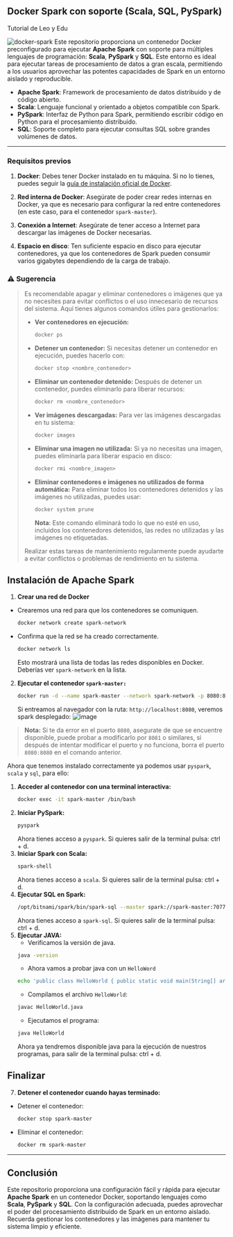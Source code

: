 ## Docker Spark con soporte (Scala, SQL, PySpark)

Tutorial de Leo y Edu

![docker-spark](https://github.com/user-attachments/assets/2666f302-7f84-496b-9331-e13fa8233955)
Este repositorio proporciona un contenedor Docker preconfigurado para ejecutar **Apache Spark** con soporte para múltiples lenguajes de programación: **Scala**, **PySpark** y **SQL**. Este entorno es ideal para ejecutar tareas de procesamiento de datos a gran escala, permitiendo a los usuarios aprovechar las potentes capacidades de Spark en un entorno aislado y reproducible.

- **Apache Spark**: Framework de procesamiento de datos distribuido y de código abierto.
- **Scala**: Lenguaje funcional y orientado a objetos compatible con Spark.
- **PySpark**: Interfaz de Python para Spark, permitiendo escribir código en Python para el procesamiento distribuido.
- **SQL**: Soporte completo para ejecutar consultas SQL sobre grandes volúmenes de datos.
---
### Requisitos previos

1. **Docker**: Debes tener Docker instalado en tu máquina. Si no lo tienes, puedes seguir la [guía de instalación oficial de Docker](https://docs.docker.com/get-docker/).
   
2. **Red interna de Docker**: Asegúrate de poder crear redes internas en Docker, ya que es necesario para configurar la red entre contenedores (en este caso, para el contenedor `spark-master`).

3. **Conexión a Internet**: Asegúrate de tener acceso a Internet para descargar las imágenes de Docker necesarias.

4. **Espacio en disco**: Ten suficiente espacio en disco para ejecutar contenedores, ya que los contenedores de Spark pueden consumir varios gigabytes dependiendo de la carga de trabajo.


### ⚠️ Sugerencia
> Es recomendable apagar y eliminar contenedores o imágenes que ya no necesites para evitar conflictos o el uso innecesario de recursos del sistema. Aquí tienes algunos comandos útiles para gestionarlos:
> 
> - **Ver contenedores en ejecución:**
>   ```bash
>   docker ps
>   ```
> 
> - **Detener un contenedor:**
>   Si necesitas detener un contenedor en ejecución, puedes hacerlo con:
>   ```bash
>   docker stop <nombre_contenedor>
>   ```
> 
> - **Eliminar un contenedor detenido:**
>   Después de detener un contenedor, puedes eliminarlo para liberar recursos:
>   ```bash
>   docker rm <nombre_contenedor>
>   ```
> 
> - **Ver imágenes descargadas:**
>   Para ver las imágenes descargadas en tu sistema:
>   ```bash
>   docker images
>   ```
> 
> - **Eliminar una imagen no utilizada:**
>   Si ya no necesitas una imagen, puedes eliminarla para liberar espacio en disco:
>   ```bash
>   docker rmi <nombre_imagen>
>   ```
> 
> - **Eliminar contenedores e imágenes no utilizados de forma automática:**
>   Para eliminar todos los contenedores detenidos y las imágenes no utilizadas, puedes usar:
>   ```bash
>   docker system prune
>   ```
>   **Nota**: Este comando eliminará todo lo que no esté en uso, incluidos los contenedores detenidos, las redes no utilizadas y las imágenes no etiquetadas.
> 
> Realizar estas tareas de mantenimiento regularmente puede ayudarte a evitar conflictos o problemas de rendimiento en tu sistema.

## Instalación de Apache Spark

1. **Crear una red de Docker**
- Crearemos una red para que los contenedores se comuniquen.
   ```bash
   docker network create spark-network
   ```
- Confirma que la red se ha creado correctamente.
   ```bash
   docker network ls
   ```
  Esto mostrará una lista de todas las redes disponibles en Docker. Deberías ver `spark-network` en la lista.
2. **Ejecutar el contenedor `spark-master:`**
   ```bash
   docker run -d --name spark-master --network spark-network -p 8080:8080 -p 7077:7077 -e SPARK_MODE=master -e SPARK_MASTER_HOST=spark-master bitnami/spark:3.2.1
   ```
   Si entreamos al navegador con la ruta: `http://localhost:8080`, veremos spark desplegado:
  ![image](https://github.com/user-attachments/assets/1c5463ba-e3d9-4c02-8868-aa48e1761150)
>**Nota:** Si te da error en el puerto `8080`, asegurate de que se encuentre disponible, puede probar a modificarlo por `8081` o similares, si después de intentar modificar el puerto y no funciona, borra el puerto `8080:8080` en el comando anterior.

   Ahora que tenemos instalado correctamente ya podemos usar `pyspark`, `scala` y `sql`, para ello:
1. **Acceder al contenedor con una terminal interactiva:**
   ```bash
   docker exec -it spark-master /bin/bash
   ```
2. **Iniciar PySpark:**
   ```bash
   pyspark
   ```
   Ahora tienes acceso a `pyspark`. Si quieres salir de la terminal pulsa: ctrl + d.
3. **Iniciar Spark con Scala:**
   ```bash
   spark-shell
   ```
   Ahora tienes acceso a `scala`. Si quieres salir de la terminal pulsa: ctrl + d.
4. **Ejecutar SQL en Spark:**
   ```bash
   /opt/bitnami/spark/bin/spark-sql --master spark://spark-master:7077
   ```
   Ahora tienes acceso a `spark-sql`. Si quieres salir de la terminal pulsa: ctrl + d.
5. **Ejecutar JAVA:**
   - Verificamos la versión de java.
   ```bash
   java -version
   ```
   - Ahora vamos a probar java con un `HelloWord`
   ```bash
   echo 'public class HelloWorld { public static void main(String[] args) { System.out.println("Hello, Spark and Java!"); } }' > HelloWorld.java 
   ```
   - Compilamos el archivo `HelloWorld`:
   ```bash
   javac HelloWorld.java
   ```
   - Ejecutamos el programa:
   ```bash
   java HelloWorld
   ```
   Ahora ya tendremos disponible java para la ejecución de nuestros programas, para salir de la terminal pulsa: ctrl + d.
## Finalizar
7. **Detener el contenedor cuando hayas terminado:**
- Detener el contenedor:
   ```bash
   docker stop spark-master
   ```
- Eliminar el contenedor:
   ```bash
   docker rm spark-master
   ```
---
## Conclusión

Este repositorio proporciona una configuración fácil y rápida para ejecutar **Apache Spark** en un contenedor Docker, soportando lenguajes como **Scala**, **PySpark** y **SQL**. Con la configuración adecuada, puedes aprovechar el poder del procesamiento distribuido de Spark en un entorno aislado. Recuerda gestionar los contenedores y las imágenes para mantener tu sistema limpio y eficiente.
